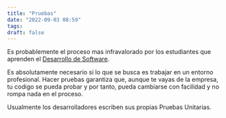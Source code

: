 ```yaml
---
title: "Pruebas"
date: "2022-09-03 08:59"
tags: 
draft: false
---
```

Es probablemente el proceso mas infravalorado por los estudiantes que aprenden el [Desarrollo de Software](Desarrollo%20de%20Software.md).

Es absolutamente necesario si lo que se busca es trabajar en un entorno profesional. Hacer pruebas garantiza que, aunque te vayas de la empresa, tu codigo se pueda probar y por tanto, pueda cambiarse con facilidad y no rompa nada en el proceso.

Usualmente los desarrolladores escriben sus propias Pruebas Unitarias.
